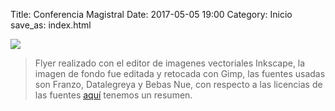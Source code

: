 Title: Conferencia Magistral
Date: 2017-05-05 19:00
Category: Inicio
save_as: index.html


<img src="../theme/images/Flyer.png" align="middle" class="responsive-image"/>

> Flyer realizado con el editor de imagenes vectoriales  Inkscape, la imagen de fondo fue editada y retocada con Gimp, las fuentes usadas son Franzo, Datalegreya y Bebas Nue, con respecto a las licencias de las fuentes [aquí](https://fontlibrary.org/en/guidebook/font_licensing) tenemos un resumen. 